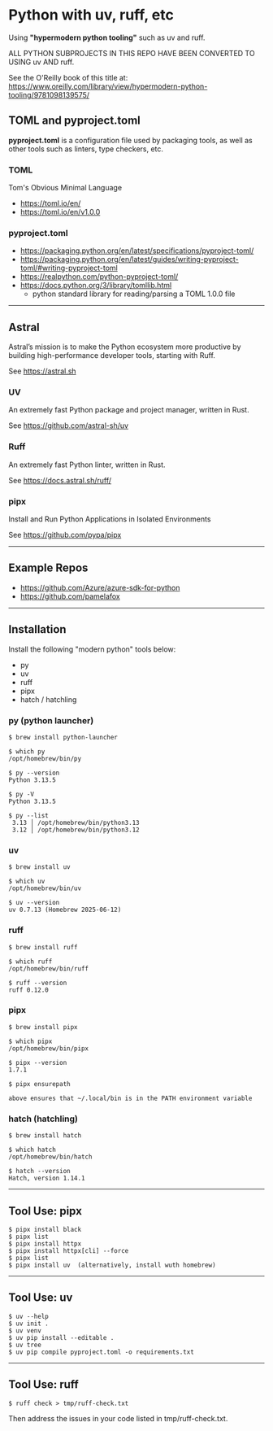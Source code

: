 # Python with uv, ruff, etc

Using **"hypermodern python tooling"** such as uv and ruff.

ALL PYTHON SUBPROJECTS IN THIS REPO HAVE BEEN CONVERTED TO USING uv AND ruff.

See the O'Reilly book of this title at:
https://www.oreilly.com/library/view/hypermodern-python-tooling/9781098139575/

## TOML and pyproject.toml

**pyproject.toml** is a configuration file used by packaging tools, as well as
other tools such as linters, type checkers, etc. 

### TOML 

Tom's Obvious Minimal Language

- https://toml.io/en/
- https://toml.io/en/v1.0.0

### pyproject.toml 

- https://packaging.python.org/en/latest/specifications/pyproject-toml/
- https://packaging.python.org/en/latest/guides/writing-pyproject-toml/#writing-pyproject-toml
- https://realpython.com/python-pyproject-toml/
- https://docs.python.org/3/library/tomllib.html
  - python standard library for reading/parsing a TOML 1.0.0 file

---

## Astral

Astral’s mission is to make the Python ecosystem more productive
by building high-performance developer tools, starting with Ruff.

See https://astral.sh

### UV

An extremely fast Python package and project manager, written in Rust.

See https://github.com/astral-sh/uv

### Ruff

An extremely fast Python linter, written in Rust.

See https://docs.astral.sh/ruff/

### pipx

Install and Run Python Applications in Isolated Environments

See https://github.com/pypa/pipx

---

## Example Repos

- https://github.com/Azure/azure-sdk-for-python
- https://github.com/pamelafox

---

## Installation

Install the following "modern python" tools below:

- py
- uv
- ruff
- pipx
- hatch / hatchling

### py (python launcher)

```
$ brew install python-launcher

$ which py
/opt/homebrew/bin/py

$ py --version
Python 3.13.5

$ py -V
Python 3.13.5

$ py --list
 3.13 │ /opt/homebrew/bin/python3.13
 3.12 │ /opt/homebrew/bin/python3.12
```

### uv 

```
$ brew install uv

$ which uv
/opt/homebrew/bin/uv

$ uv --version
uv 0.7.13 (Homebrew 2025-06-12)
```

### ruff

```
$ brew install ruff

$ which ruff
/opt/homebrew/bin/ruff

$ ruff --version
ruff 0.12.0
```

### pipx

```
$ brew install pipx

$ which pipx
/opt/homebrew/bin/pipx

$ pipx --version
1.7.1

$ pipx ensurepath

above ensures that ~/.local/bin is in the PATH environment variable
```

### hatch (hatchling)

```
$ brew install hatch

$ which hatch
/opt/homebrew/bin/hatch

$ hatch --version
Hatch, version 1.14.1
```

---

## Tool Use: pipx

```
$ pipx install black
$ pipx list
$ pipx install httpx
$ pipx install httpx[cli] --force
$ pipx list
$ pipx install uv  (alternatively, install wuth homebrew)
```

---

## Tool Use: uv

```
$ uv --help
$ uv init .
$ uv venv
$ uv pip install --editable .
$ uv tree
$ uv pip compile pyproject.toml -o requirements.txt
```

---

## Tool Use: ruff

```
$ ruff check > tmp/ruff-check.txt
```

Then address the issues in your code listed in tmp/ruff-check.txt.
